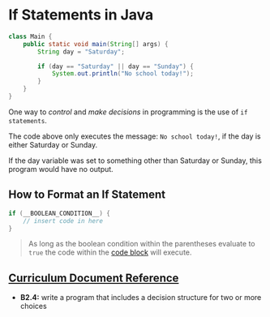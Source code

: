 # If Statements in Java

```java
class Main {
    public static void main(String[] args) {
        String day = "Saturday";

        if (day == "Saturday" || day == "Sunday") {
            System.out.println("No school today!");
        }
    }
}
```

One way to _control_ and _make decisions_ in programming is the use of ```if statements```.

The code above only executes the message: ```No school today!```, if the day is either Saturday or Sunday.

If the day variable was set to something other than Saturday or Sunday, this program would have no output.

## How to Format an If Statement

```java
if (__BOOLEAN_CONDITION__) {
    // insert code in here
}
```
> As long as the boolean condition within the parentheses evaluate to ```true``` the code within the [code block](https://press.rebus.community/programmingfundamentals/chapter/code-blocks/) will execute.

## [Curriculum Document Reference](https://www.edu.gov.on.ca/eng/curriculum/secondary/computer10to12_2008.pdf)
- __B2.4:__ write a program that includes a decision
structure for two or more choices